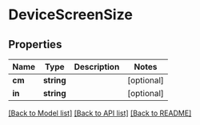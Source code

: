 # DeviceScreenSize

## Properties
Name | Type | Description | Notes
------------ | ------------- | ------------- | -------------
**cm** | **string** |  | [optional] 
**in** | **string** |  | [optional] 

[[Back to Model list]](../README.md#documentation-for-models) [[Back to API list]](../README.md#documentation-for-api-endpoints) [[Back to README]](../README.md)


